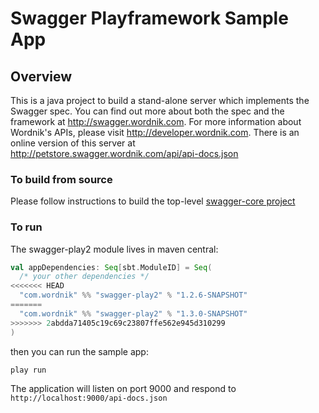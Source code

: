 # Swagger Playframework Sample App

## Overview
This is a java project to build a stand-alone server which implements the Swagger spec.  You can find out 
more about both the spec and the framework at http://swagger.wordnik.com.  For more information 
about Wordnik's APIs, please visit http://developer.wordnik.com.  There is an online version of this
server at http://petstore.swagger.wordnik.com/api/api-docs.json

### To build from source
Please follow instructions to build the top-level [swagger-core project](https://github.com/wordnik/swagger-core)

### To run
The swagger-play2 module lives in maven central:

```scala
val appDependencies: Seq[sbt.ModuleID] = Seq(
  /* your other dependencies */
<<<<<<< HEAD
  "com.wordnik" %% "swagger-play2" % "1.2.6-SNAPSHOT"
=======
  "com.wordnik" %% "swagger-play2" % "1.3.0-SNAPSHOT"
>>>>>>> 2abdda71405c19c69c23807ffe562e945d310299
)
```

then you can run the sample app:

````
play run
````

The application will listen on port 9000 and respond to `http://localhost:9000/api-docs.json`
